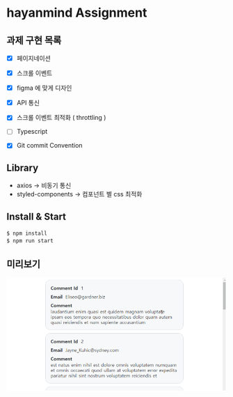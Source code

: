 # hayanmind Assignment



## 과제 구현 목록

- [x] 페이지네이션

- [x] 스크롤 이벤트
- [x] figma 에 맞게 디자인
- [x] API 통신
- [x] 스크롤 이벤트 최적화 ( throttling )
- [ ] Typescript
- [x] Git commit Convention



## Library

* axios -> 비동기 통신
* styled-components -> 컴포넌트 별 css 최적화



## Install & Start

```bash
$ npm install
$ npm run start
```



## 미리보기

![미리보기](./capture.gif)